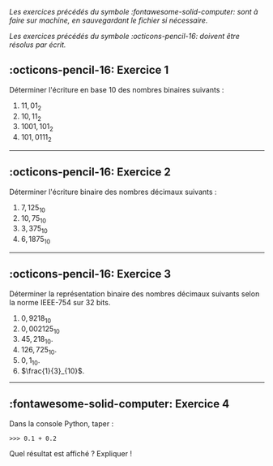 _Les exercices précédés du symbole :fontawesome-solid-computer: sont à faire sur machine, en sauvegardant le fichier si nécessaire._

_Les exercices précédés du symbole :octicons-pencil-16: doivent être résolus par écrit._

## :octicons-pencil-16: Exercice 1

Déterminer l'écriture en base 10 des nombres binaires suivants :

1. $11,01_2$
2. $10,11_2$
3. $1001,101_2$
4. $101,0111_2$

------------------------------------

## :octicons-pencil-16: Exercice 2

Déterminer l'écriture binaire des nombres décimaux suivants :

1. $7,125_{10}$
2. $10,75_{10}$
3. $3,375_{10}$
4. $6,1875_{10}$

-----------------------------------

## :octicons-pencil-16: Exercice 3

Déterminer la représentation binaire des nombres décimaux suivants selon la norme IEEE-754 sur 32 bits.

1. $0,9218_{10}$
2. $0,002125_{10}$
3. $45,218_{10}$.
4. $126,725_{10}$.
5. $0,1_{10}$.
6. $\frac{1}{3}_{10}$.

-------------------------------------

## :fontawesome-solid-computer: Exercice 4

Dans la console Python, taper :

````pycon
>>> 0.1 + 0.2
````

Quel résultat est affiché ? Expliquer !